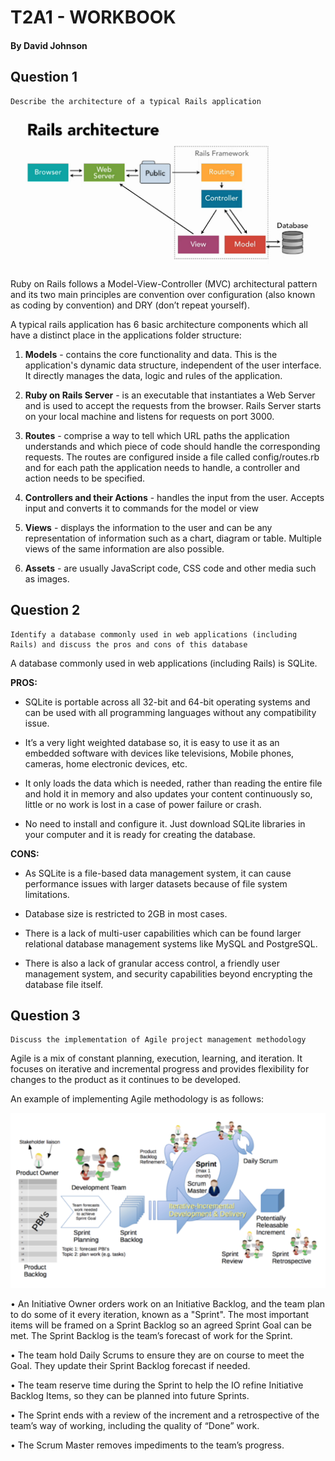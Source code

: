 # T2A1 - WORKBOOK
#### By David Johnson

## Question 1 
```
Describe the architecture of a typical Rails application
```
![RailsArchitecture](./docs/Railsarch.png)

Ruby on Rails follows a Model-View-Controller (MVC) architectural pattern and its two main principles are convention over configuration (also known as coding by convention) and DRY (don’t repeat yourself). 

A typical rails application has 6 basic architecture components which all have a distinct place in the applications folder structure:

1.	**Models** - contains the core functionality and data.  This is the application's dynamic data structure, independent of the user interface. It directly manages the data, logic and rules of the application.

2.	**Ruby on Rails Server** - is an executable that instantiates a Web Server and is used to accept the requests from the browser. Rails Server starts on your local machine and listens for requests on port 3000.

3.	**Routes** - comprise a way to tell which URL paths the application understands and which piece of code should handle the corresponding requests. The routes are configured inside a file called config/routes.rb and for each path the application needs to handle, a controller and action needs to be specified.

4.	**Controllers and their Actions** - handles the input from the user.  Accepts input and converts it to commands for the model or view

5.	**Views** - displays the information to the user and can be any representation of information such as a chart, diagram or table. Multiple views of the same information are also possible.

6.	**Assets** - are usually JavaScript code, CSS code and other media such as images.

## Question 2
```
Identify a database commonly used in web applications (including Rails) and discuss the pros and cons of this database
```
A database commonly used in web applications (including Rails) is SQLite.

**PROS:**

- SQLite is portable across all 32-bit and 64-bit operating systems and can be used with all programming languages without any compatibility issue. 

- It’s a very light weighted database so, it is easy to use it as an embedded software with devices like televisions, Mobile phones, cameras, home electronic devices, etc.

- It only loads the data which is needed, rather than reading the entire file and hold it in memory and also updates your content continuously so, little or no work is lost in a case of power failure or crash.  

- No need to install and configure it. Just download SQLite libraries in your computer and it is ready for creating the database.

**CONS:**

- As SQLite is a file-based data management system, it can cause performance issues with larger datasets because of file system limitations. 

- Database size is restricted to 2GB in most cases.

- There is a lack of multi-user capabilities which can be found larger relational database management systems like MySQL and PostgreSQL. 

- There is also a lack of granular access control, a friendly user management system, and security capabilities beyond encrypting the database file itself. 

## Question 3
```
Discuss the implementation of Agile project management methodology
```

Agile is a mix of constant planning, execution, learning, and iteration.  It focuses on iterative and incremental progress and provides flexibility for changes to the product as it continues to be developed. 

An example of implementing Agile methodology is as follows: 

![Agile](./docs/Agile.png)


• An Initiative Owner orders work on an Initiative Backlog, and the team plan to do some of it every iteration, known as a "Sprint". The most important items will be framed on a Sprint Backlog so an agreed Sprint Goal can be met. The Sprint Backlog is the team’s forecast of work for the Sprint. 

• The team hold Daily Scrums to ensure they are on course to meet the Goal. They update their Sprint Backlog forecast if needed. 

• The team reserve time during the Sprint to help the IO refine Initiative Backlog Items, so they can be planned into future Sprints. 

• The Sprint ends with a review of the increment and a retrospective of the team’s way of working, including the quality of “Done” work. 

• The Scrum Master removes impediments to the team’s progress. 

